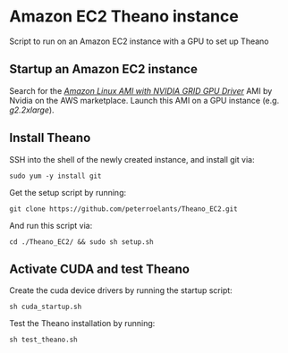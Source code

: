 # Amazon EC2 Theano instance #

Script to run on an Amazon EC2 instance with a GPU to set up Theano


## Startup an Amazon EC2 instance ##

Search for the [*Amazon Linux AMI with NVIDIA GRID GPU Driver*](https://aws.amazon.com/marketplace/pp/B00FYCDDTE) AMI by Nvidia on the AWS marketplace. Launch this AMI on a GPU instance (e.g. *g2.2xlarge*).

## Install Theano ##

SSH into the shell of the newly created instance, and install git via:

    sudo yum -y install git

Get the setup script by running:

    git clone https://github.com/peterroelants/Theano_EC2.git

And run this script via:

    cd ./Theano_EC2/ && sudo sh setup.sh

## Activate CUDA and test Theano ##

Create the cuda device drivers by running the startup script:

    sh cuda_startup.sh

Test the Theano installation by running:

    sh test_theano.sh
